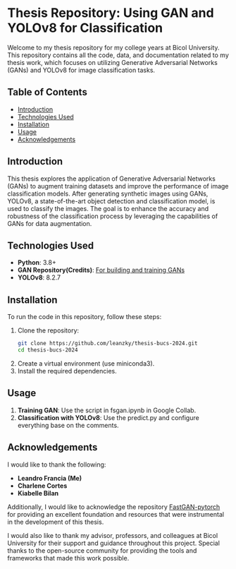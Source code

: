 # Thesis Repository: Using GAN and YOLOv8 for Classification

Welcome to my thesis repository for my college years at Bicol University. This repository contains all the code, data, and documentation related to my thesis work, which focuses on utilizing Generative Adversarial Networks (GANs) and YOLOv8 for image classification tasks.

## Table of Contents

- [Introduction](#introduction)
- [Technologies Used](#technologies-used)
- [Installation](#installation)
- [Usage](#usage)
- [Acknowledgements](#acknowledgements)

## Introduction

This thesis explores the application of Generative Adversarial Networks (GANs) to augment training datasets and improve the performance of image classification models. After generating synthetic images using GANs, YOLOv8, a state-of-the-art object detection and classification model, is used to classify the images. The goal is to enhance the accuracy and robustness of the classification process by leveraging the capabilities of GANs for data augmentation.

## Technologies Used

- **Python**: 3.8+
- **GAN Repository(Credits)**: [For building and training GANs](https://github.com/odegeasslbc/FastGAN-pytorch.git)
- **YOLOv8**: 8.2.7

## Installation

To run the code in this repository, follow these steps:

1. Clone the repository:
    ```sh
    git clone https://github.com/leanzky/thesis-bucs-2024.git
    cd thesis-bucs-2024
    ```
2. Create a virtual environment (use miniconda3).
3. Install the required dependencies.

## Usage

1. **Training GAN**: Use the script in fsgan.ipynb in Google Collab.
2. **Classification with YOLOv8**: Use the predict.py and configure everything base on the comments.

## Acknowledgements

I would like to thank the following:

- **Leandro Francia (Me)**
- **Charlene Cortes**
- **Kiabelle Bilan**

Additionally, I would like to acknowledge the repository [FastGAN-pytorch](https://github.com/odegeasslbc/FastGAN-pytorch?tab=readme-ov-file) for providing an excellent foundation and resources that were instrumental in the development of this thesis.

I would also like to thank my advisor, professors, and colleagues at Bicol University for their support and guidance throughout this project. Special thanks to the open-source community for providing the tools and frameworks that made this work possible.

